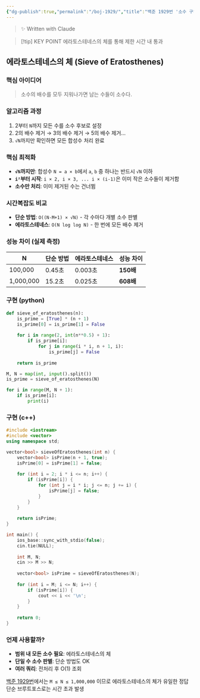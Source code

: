 ```yaml
---
{"dg-publish":true,"permalink":"/boj-1929/","title":"백준 1929번 '소수 구하기' 알고리즘 설명","tags":["백준문풀","스파르타코딩","에라토스테네스의체"],"noteIcon":"1","created":"2025-08-04T14:27:53.790+09:00","updated":"2025-08-04T14:33:48.010+09:00"}
---
```



> ✨ Written with Claude

> [!tip] KEY POINT
> 에라토스테네스의 체를 통해 제한 시간 내 통과
> 

## 에라토스테네스의 체 (Sieve of Eratosthenes)

### 핵심 아이디어
> 소수의 배수를 모두 지워나가면 남는 수들이 소수다.

### 알고리즘 과정
1. 2부터 `N`까지 모든 수를 소수 후보로 설정
2. 2의 배수 제거 → 3의 배수 제거 → 5의 배수 제거...
3. `√N`까지만 확인하면 모든 합성수 처리 완료

### 핵심 최적화
- **`√N`까지만**: 합성수 `N = a × b`에서 `a`, `b` 중 하나는 반드시 `√N` 이하
- **`i²`부터 시작**: `i × 2, i × 3, ... i × (i-1)`은 이미 작은 소수들이 제거함
- **소수만 처리**: 이미 제거된 수는 건너뜀

### 시간복잡도 비교
- **단순 방법**: `O((N-M+1) × √N)` - 각 수마다 개별 소수 판별
- **에라토스테네스**: `O(N log log N)` - 한 번에 모든 배수 제거

### 성능 차이 (실제 측정)
| N | 단순 방법 | 에라토스테네스 | 성능 차이 |
|---|-----------|----------------|-----------|
| 100,000 | 0.45초 | 0.003초 | **150배** |
| 1,000,000 | 15.2초 | 0.025초 | **608배** |

### 구현 (python)
```python
def sieve_of_eratosthenes(n):
    is_prime = [True] * (n + 1)
    is_prime[0] = is_prime[1] = False
    
    for i in range(2, int(n**0.5) + 1):
        if is_prime[i]:
            for j in range(i * i, n + 1, i):
                is_prime[j] = False
    
    return is_prime

M, N = map(int, input().split())
is_prime = sieve_of_eratosthenes(N)

for i in range(M, N + 1):
    if is_prime[i]:
        print(i)
```

### 구현 (c++)
```c++
#include <iostream>
#include <vector>
using namespace std;

vector<bool> sieveOfEratosthenes(int n) {
    vector<bool> isPrime(n + 1, true);
    isPrime[0] = isPrime[1] = false;
    
    for (int i = 2; i * i <= n; i++) {
        if (isPrime[i]) {
            for (int j = i * i; j <= n; j += i) {
                isPrime[j] = false;
            }
        }
    }
    
    return isPrime;
}

int main() {
    ios_base::sync_with_stdio(false);
    cin.tie(NULL);
    
    int M, N;
    cin >> M >> N;
    
    vector<bool> isPrime = sieveOfEratosthenes(N);
    
    for (int i = M; i <= N; i++) {
        if (isPrime[i]) {
            cout << i << '\n';
        }
    }
    
    return 0;
}
```

### 언제 사용할까?
- **범위 내 모든 소수 필요**: 에라토스테네스의 체
- **단일 수 소수 판별**: 단순 방법도 OK
- **여러 쿼리**: 전처리 후 O(1) 조회

[백준 1929번](https://www.acmicpc.net/problem/1929)에서는 `M ≤ N ≤ 1,000,000` 이므로 에라토스테네스의 체가 유일한 정답
단순 브루트포스로는 시간 초과 발생